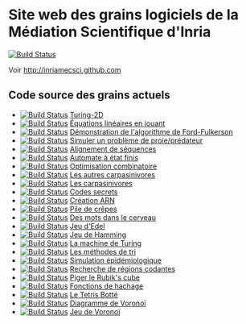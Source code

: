 Site web des grains logiciels de la Médiation Scientifique d'Inria
==================================================================

[![Build Status](https://travis-ci.org/InriaMecsci/inriamecsci.github.com.png?branch=master)](https://travis-ci.org/InriaMecsci/inriamecsci.github.com)

Voir http://inriamecsci.github.com

## Code source des grains actuels

* [![Build Status](https://travis-ci.org/InriaMecsci/Turing-2D.png?branch=master)](https://travis-ci.org/InriaMecsci/Turing-2D) [Turing-2D](http://github.com/InriaMecsci/Turing-2D)
* [![Build Status](https://travis-ci.org/InriaMecsci/algo-football.png?branch=master)](https://travis-ci.org/InriaMecsci/algo-football) [Équations linéaires en jouant](http://github.com/InriaMecsci/algo-football)
* [![Build Status](https://travis-ci.org/InriaMecsci/algo-ford-fulkerson.png?branch=master)](https://travis-ci.org/InriaMecsci/algo-ford-fulkerson) [Démonstration de l'algorithme de Ford-Fulkerson](http://github.com/InriaMecsci/algo-ford-fulkerson)
* [![Build Status](https://travis-ci.org/InriaMecsci/algo-predateurs.png?branch=master)](https://travis-ci.org/InriaMecsci/algo-predateurs) [Simuler un problème de proie/prédateur](http://github.com/InriaMecsci/algo-predateurs)
* [![Build Status](https://travis-ci.org/InriaMecsci/alignement-sequences.png?branch=master)](https://travis-ci.org/InriaMecsci/alignement-sequences) [Alignement de séquences](http://github.com/InriaMecsci/alignement-sequences)
* [![Build Status](https://travis-ci.org/InriaMecsci/automate-etats-finis-multiple-3.png?branch=master)](https://travis-ci.org/InriaMecsci/automate-etats-finis-multiple-3) [Automate à état finis](http://github.com/InriaMecsci/automate-etats-finis-multiple-3)
* [![Build Status](https://travis-ci.org/InriaMecsci/bin-packing.png?branch=master)](https://travis-ci.org/InriaMecsci/bin-packing) [Optimisation combinatoire](http://github.com/InriaMecsci/bin-packing)
* [![Build Status](https://travis-ci.org/InriaMecsci/carpasinivores-limejs.png?branch=master)](https://travis-ci.org/InriaMecsci/carpasinivores-limejs) [Les autres carpasinivores](http://github.com/InriaMecsci/carpasinivores-limejs)
* [![Build Status](https://travis-ci.org/InriaMecsci/carpasinivores.png?branch=master)](https://travis-ci.org/InriaMecsci/carpasinivores) [Les carpasinivores](http://github.com/InriaMecsci/carpasinivores)
* [![Build Status](https://travis-ci.org/InriaMecsci/codes-secrets.png?branch=master)](https://travis-ci.org/InriaMecsci/codes-secrets) [Codes secrets](http://github.com/InriaMecsci/codes-secrets)
* [![Build Status](https://travis-ci.org/InriaMecsci/creation-ARN.png?branch=master)](https://travis-ci.org/InriaMecsci/creation-ARN) [Création ARN](http://github.com/InriaMecsci/creation-ARN)
* [![Build Status](https://travis-ci.org/InriaMecsci/crepes.png?branch=master)](https://travis-ci.org/InriaMecsci/crepes) [Pile de crêpes](http://github.com/InriaMecsci/crepes)
* [![Build Status](https://travis-ci.org/InriaMecsci/des-mots-dans-le-cerveau.png?branch=master)](https://travis-ci.org/InriaMecsci/des-mots-dans-le-cerveau) [Des mots dans le cerveau](http://github.com/InriaMecsci/des-mots-dans-le-cerveau)
* [![Build Status](https://travis-ci.org/InriaMecsci/edel.png?branch=master)](https://travis-ci.org/InriaMecsci/edel) [Jeu d'Edel](http://github.com/InriaMecsci/edel)
* [![Build Status](https://travis-ci.org/InriaMecsci/jeu-de-hamming.png?branch=master)](https://travis-ci.org/InriaMecsci/jeu-de-hamming) [Jeu de Hamming](http://github.com/InriaMecsci/jeu-de-hamming)
* [![Build Status](https://travis-ci.org/InriaMecsci/machine-turing.png?branch=master)](https://travis-ci.org/InriaMecsci/machine-turing) [La machine de Turing](http://github.com/InriaMecsci/machine-turing)
* [![Build Status](https://travis-ci.org/InriaMecsci/methodes-tri.png?branch=master)](https://travis-ci.org/InriaMecsci/methodes-tri) [Les méthodes de tri](http://github.com/InriaMecsci/methodes-tri)
* [![Build Status](https://travis-ci.org/InriaMecsci/modele-sir.png?branch=master)](https://travis-ci.org/InriaMecsci/modele-sir) [Simulation épidémiologique](http://github.com/InriaMecsci/modele-sir)
* [![Build Status](https://travis-ci.org/InriaMecsci/regions-codantes.png?branch=master)](https://travis-ci.org/InriaMecsci/regions-codantes) [Recherche de régions codantes](http://github.com/InriaMecsci/regions-codantes)
* [![Build Status](https://travis-ci.org/InriaMecsci/rubiks-cube.png?branch=master)](https://travis-ci.org/InriaMecsci/rubiks-cube) [Piger le Rubik's cube](http://github.com/InriaMecsci/rubiks-cube)
* [![Build Status](https://travis-ci.org/InriaMecsci/tables-hachage.png?branch=master)](https://travis-ci.org/InriaMecsci/tables-hachage) [Fonctions de hachage](http://github.com/InriaMecsci/tables-hachage)
* [![Build Status](https://travis-ci.org/InriaMecsci/tetris-botte.png?branch=master)](https://travis-ci.org/InriaMecsci/tetris-botte) [Le Tetris Botté](http://github.com/InriaMecsci/tetris-botte)
* [![Build Status](https://travis-ci.org/InriaMecsci/voronoi-diagramme.png?branch=master)](https://travis-ci.org/InriaMecsci/voronoi-diagramme) [Diagramme de Voronoï](http://github.com/InriaMecsci/voronoi-diagramme)
* [![Build Status](https://travis-ci.org/InriaMecsci/voronoi-jeu.png?branch=master)](https://travis-ci.org/InriaMecsci/voronoi-jeu) [Jeu de Voronoï](http://github.com/InriaMecsci/voronoi-jeu)

